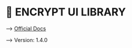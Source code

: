 # 🔴 ENCRYPT UI LIBRARY
--> [Official Docs](https://dooms-scripts.gitbook.io/encrypt-docs)

--> Version: 1.4.0
